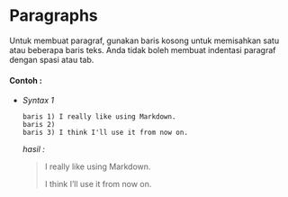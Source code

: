 # Paragraphs

Untuk membuat paragraf, gunakan baris kosong untuk memisahkan satu atau beberapa baris teks. Anda tidak boleh membuat indentasi paragraf dengan spasi atau tab. 

#### Contoh :

+ *Syntax 1*
  
  ```
  baris 1) I really like using Markdown.
  baris 2)
  baris 3) I think I'll use it from now on.
  ```
  *hasil :*
  > I really like using Markdown.
  > 
  > I think I’ll use it from now on.

